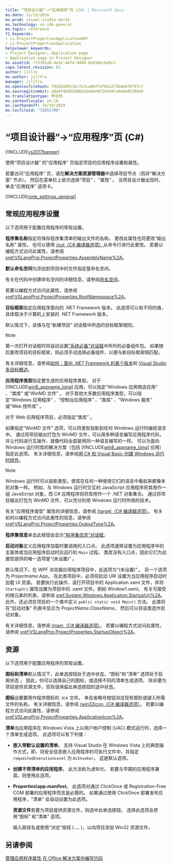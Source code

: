 ```yaml
---
title: “项目设计器”->“应用程序”页 (C#) | Microsoft Docs
ms.date: 11/15/2016
ms.prod: visual-studio-dev14
ms.technology: vs-ide-general
ms.topic: reference
f1_keywords:
- cs.ProjectPropertiesApplicationWPF
- cs.ProjectPropertiesApplication
helpviewer_keywords:
- Project Designer, Application page
- Application page in Project Designer
ms.assetid: f13701a8-4e2e-4474-9d60-bb43decbe0c1
caps.latest.revision: 61
author: jillre
ms.author: jillfra
manager: jillfra
ms.openlocfilehash: 792034d913bc7e3ca897f4f8e12736d4d78797cf
ms.sourcegitcommit: a8e8f4bd5d508da34bbe9f2d4d9fa94da0539de0
ms.translationtype: MTE95
ms.contentlocale: zh-CN
ms.lasthandoff: 10/19/2019
ms.locfileid: "72651708"
---
```

# <a name="application-page-project-designer-c"></a>“项目设计器”->“应用程序”页 (C#)
[!INCLUDE[vs2017banner](../../includes/vs2017banner.md)]

使用“项目设计器”  的“应用程序”  页指定项目的应用程序设置和属性。

 若要访问“应用程序”  页，请在**解决方案资源管理器**中选择项目节点（而非“解决方案”  节点）。 然后在菜单栏上依次选择“项目”  、“属性”  。 当项目设计器出现时，单击“应用程序”  选项卡。

 [!INCLUDE[note_settings_general](../../includes/note-settings-general-md.md)]

## <a name="general-application-settings"></a>常规应用程序设置
 以下选项用于配置应用程序的常规设置。

 **程序集名称**指定将保存程序集清单的输出文件的名称。 更改此属性也将更改“输出名称”  属性。 也可以使用 [/out（C# 编译器选项）](https://msdn.microsoft.com/library/70d91d01-7bd2-4aea-ba8b-4e9807e9caa5)从命令行进行此更改。 若要以编程方式访问此属性，请参阅 <xref:VSLangProj.ProjectProperties.AssemblyName%2A>。

 **默认命名空间**为添加到项目中的文件指定基命名空间。

 有关在代码中创建命名空间的详细信息，请参阅[命名空间](https://msdn.microsoft.com/library/0a788423-9110-42e0-97d9-bda41ca4870f)。

 若要以编程方式访问此属性，请参阅 <xref:VSLangProj.ProjectProperties.RootNamespace%2A>。

 **目标框架**指定应用程序面向的 .NET Framework 版本。 此选项可以有不同的值，具体取决于计算机上安装的 .NET Framework 版本。

 默认情况下，该值与在“新建项目”  对话框中所选的目标框架相同。

> [!NOTE]
> 第一次打开对话框时将自动设置[“系统必备”对话框](../../ide/reference/prerequisites-dialog-box.md)中所列的必备组件包。 如果随后更改项目的目标框架，则必须手动选择必备组件，以便与新目标框架相匹配。

 有关详细信息，请参阅[如何：面向 .NET Framework 的某个版本](../../ide/how-to-target-a-version-of-the-dotnet-framework.md)和 [Visual Studio 多目标概述](../../ide/visual-studio-multi-targeting-overview.md)。

 **应用程序类型**指定要生成的应用程序类型。 对于 [!INCLUDE[win8_appname_long](../../includes/win8-appname-long-md.md)] 应用，可以指定“Windows 应用商店应用”  、“类库”  或“WinMD 文件”  。 对于其他大多数应用程序类型，可以指定“Windows 应用程序”  、“控制台应用程序”  、“类库”  、“Windows 服务”  或“Web 控件库”  。

 对于 Web 应用程序项目，必须指定“类库”  。

 如果指定“WinMD 文件”  选项，可以将类型投影到任何 Windows 运行时编程语言中。 通过将项目输出打包为 WinMD 文件，可以用多种语言编写应用程序代码，并让代码进行互操作，就像代码全部是用同一种语言编写的一样。 可以为面向 Windows 运行时库的解决方案（包括 [!INCLUDE[win8_appname_long](../../includes/win8-appname-long-md.md)] 应用）指定此选项。 有关详细信息，请参阅[用 C# 和 Visual Basic 创建 Windows 运行时组件](http://go.microsoft.com/fwlink/?LinkId=231895)。

> [!NOTE]
> Windows 运行时可以投影类型，使其在任何一种使用它们的语言中看起来都像本机对象一样。 例如，与 Windows 运行时交互的 JavaScript 应用程序将其用作一组 JavaScript 对象，而 C# 应用程序则将库用作一个 .NET 对象集合。 通过将项目输出打包为 WinMD 文件，可以充分利用 Windows 运行时所用的技术。

 有关“应用程序类型”  属性的详细信息，请参阅 [/target（C# 编译器选项）](https://msdn.microsoft.com/library/a18bbd8e-bbf7-49e7-992c-717d0eb1f76f)。 有关如何以编程方式访问此属性的信息，请参阅 <xref:VSLangProj.ProjectProperties.OutputType%2A>。

 **程序集信息**单击此按钮会显示[“程序集信息”对话框](../../ide/reference/assembly-information-dialog-box.md)。

 **启动对象**定义应用程序加载时要调用的入口点。 此选项通常设置为应用程序中的主窗体或当应用程序启动时应运行的 `Main` 过程。 类库没有入口点，因此它们为此属性提供的唯一选项是“(未设置)”  。

 默认情况下，在 WPF 浏览器应用程序项目中，此选项为“(未设置)”  。 另一个选项为 *Projectname*.App。 在此类项目中，必须将启动 URI 设置为当应用程序启动时加载 UI 资源。 若要执行此操作，请打开项目中的 Application.xaml 文件，并将 `StartupUri` 属性设置为项目中的 .xaml 文件，例如 Window1.xaml。 有关可接受的根元素的列表，请参阅 <xref:System.Windows.Application.StartupUri%2A>。 此外，还必须在项目的一个类中定义 `public static void Main()` 方法。 此类将在“启动对象”  列表中显示为 *ProjectName.ClassName*。 然后可以将该类选作启动对象。

 有关详细信息，请参阅 [/main（C# 编译器选项）](https://msdn.microsoft.com/library/975cf4d5-36ac-4530-826c-4aad0c7f2049)。 若要以编程方式访问此属性，请参阅 <xref:VSLangProj.ProjectProperties.StartupObject%2A>。

## <a name="resources"></a>资源
 以下选项用于配置应用程序的常规设置。

 **图标和清单**默认情况下，此单选按钮处于选中状态，“图标”和“清单”  选项处于启用状态  。 因此，你可以选择自己的图标，或选择不同的清单生成选项。 除非要为项目提供资源文件，否则请保留此单选按钮的选中状态。

 **图标**设置要用作程序图标的 .ico 文件。 单击省略号按钮浏览现有图形或键入所需文件的名称。 有关详细信息，请参阅 [/win32icon（C# 编译器选项）](https://msdn.microsoft.com/library/756d9b6d-ab07-41b7-ba58-5bd88f711138)。 若要以编程方式访问此属性，请参阅 <xref:VSLangProj.ProjectProperties.ApplicationIcon%2A>。

 **清单**当应用程序在 Windows Vista 上以用户帐户控制 (UAC) 模式运行时，选择一个清单生成选项。 此选项可以有下列值：

- **嵌入带默认设置的清单**。 支持 Visual Studio 在 Windows Vista 上的典型操作方式，即，将安全信息嵌入应用程序的可执行文件中，并指定 `requestedExecutionLevel` 为 `AsInvoker`。 这是默认选项。

- **创建不带清单的应用程序**。 此方法称为*虚拟化*。 若要与早期的应用程序兼容，则使用此选项。

- **Properties\app.manifest**。 此选项对通过 ClickOnce 或 Registration-Free COM 部署的应用程序而言是必需的。 如果通过使用 ClickOnce 部署发布应用程序，“清单”  会自动设置为此选项。

  **资源文件**若要为项目提供资源文件，则选中此单选按钮。 选择此选项会禁用“图标”  和“清单”  选项。

  输入路径名或使用“浏览”按钮 ( **...** )，以向项目添加 Win32 资源文件。

## <a name="see-also"></a>另请参阅
[管理应用程序属性](../../ide/application-properties.md) [在 Office 解决方案中编写代码](https://msdn.microsoft.com/library/2d4d8fd0-e881-4829-976f-0d1a9221dec0)
